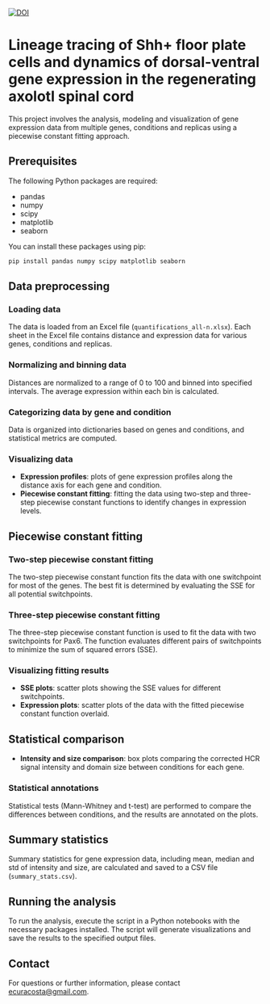 [![DOI](https://zenodo.org/badge/DOI/10.5281/zenodo.11520810.svg)](https://doi.org/10.5281/zenodo.11520810)

# Lineage tracing of Shh+ floor plate cells and dynamics of dorsal-ventral gene expression in the regenerating axolotl spinal cord

This project involves the analysis, modeling and visualization of gene expression data from multiple genes, conditions and replicas using a piecewise constant fitting approach.

## Prerequisites

The following Python packages are required:
- pandas
- numpy
- scipy
- matplotlib
- seaborn

You can install these packages using pip:
```bash
pip install pandas numpy scipy matplotlib seaborn
```

## Data preprocessing

### Loading data
The data is loaded from an Excel file (`quantifications_all-n.xlsx`). Each sheet in the Excel file contains distance and expression data for various genes, conditions and replicas.

### Normalizing and binning data
Distances are normalized to a range of 0 to 100 and binned into specified intervals. The average expression within each bin is calculated.

### Categorizing data by gene and condition
Data is organized into dictionaries based on genes and conditions, and statistical metrics are computed.

### Visualizing data
- **Expression profiles**: plots of gene expression profiles along the distance axis for each gene and condition.
- **Piecewise constant fitting**: fitting the data using two-step and three-step piecewise constant functions to identify changes in expression levels.

## Piecewise constant fitting

### Two-step piecewise constant fitting
The two-step piecewise constant function fits the data with one switchpoint for most of the genes. The best fit is determined by evaluating the SSE for all potential switchpoints.

### Three-step piecewise constant fitting
The three-step piecewise constant function is used to fit the data with two switchpoints for Pax6. The function evaluates different pairs of switchpoints to minimize the sum of squared errors (SSE).

### Visualizing fitting results
- **SSE plots**: scatter plots showing the SSE values for different switchpoints.
- **Expression plots**: scatter plots of the data with the fitted piecewise constant function overlaid.

## Statistical comparison
- **Intensity and size comparison**: box plots comparing the corrected HCR signal intensity and domain size between conditions for each gene.

### Statistical annotations
Statistical tests (Mann-Whitney and t-test) are performed to compare the differences between conditions, and the results are annotated on the plots.

## Summary statistics
Summary statistics for gene expression data, including mean, median and std of intensity and size, are calculated and saved to a CSV file (`summary_stats.csv`).

## Running the analysis
To run the analysis, execute the script in a Python notebooks with the necessary packages installed. The script will generate visualizations and save the results to the specified output files.

## Contact
For questions or further information, please contact [ecuracosta@gmail.com](mailto:ecuracosta@gmail.com).

